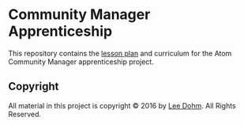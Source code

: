 # Community Manager Apprenticeship

This repository contains the [lesson plan](lesson-plan.md) and curriculum for the Atom Community Manager apprenticeship project.

## Copyright

All material in this project is copyright &copy; 2016 by [Lee Dohm](http://www.lee-dohm.com). All Rights Reserved.

